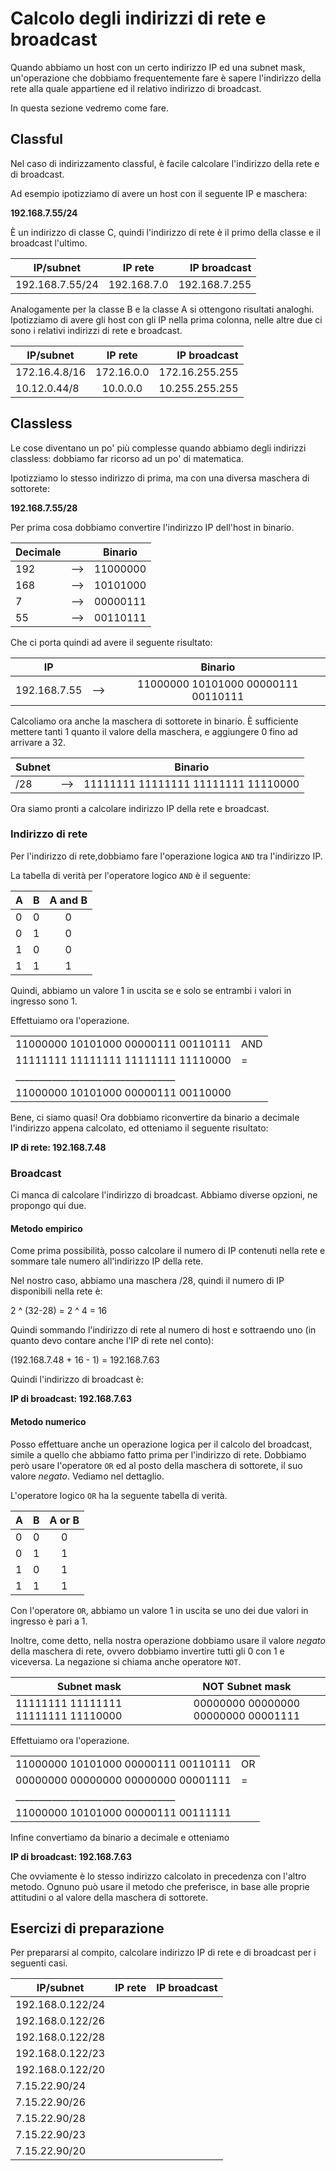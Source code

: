 # Calcolo degli indirizzi di rete e broadcast
Quando abbiamo un host con un certo indirizzo IP ed una subnet mask, un'operazione che dobbiamo frequentemente fare è sapere l'indirizzo della rete alla quale appartiene ed il relativo indirizzo di broadcast.

In questa sezione vedremo come fare.

## Classful
Nel caso di indirizzamento classful, è facile calcolare l'indirizzo della rete e di broadcast.

Ad esempio ipotizziamo di avere un host con il seguente IP e maschera:
<p class="centered">
<strong>
192.168.7.55/24
</strong>
</p>

È un indirizzo di classe C, quindi l'indirizzo di rete è il primo della classe e il broadcast l'ultimo.

| IP/subnet   | IP rete       | IP broadcast|
| ------------- |:-------------:| -----:|
| 192.168.7.55/24 | 192.168.7.0 | 192.168.7.255 |


Analogamente per la classe B e la classe A si ottengono risultati analoghi.
Ipotizziamo di avere gli host con gli IP nella prima colonna, nelle altre due ci sono i relativi indirizzi di rete e broadcast.

| IP/subnet   | IP rete       | IP broadcast|
| ------------- |:-------------:| -----:|
| 172.16.4.8/16 | 172.16.0.0 | 172.16.255.255 |
| 10.12.0.44/8 | 10.0.0.0 | 10.255.255.255 |

## Classless

Le cose diventano un po' più complesse quando abbiamo degli indirizzi classless: dobbiamo far ricorso ad un po' di matematica.

Ipotizziamo lo stesso indirizzo di prima, ma con una diversa maschera di sottorete:

<p class="centered">
<strong>
192.168.7.55/28
</strong>
</p>

Per prima cosa dobbiamo convertire l'indirizzo IP dell'host in binario.

| Decimale   |  | Binario       |
| ------------- |:-------------:|:-------------:|
| 192 | --> |11000000 |
| 168 | --> | 10101000 |
| 7 | --> | 00000111 |
| 55 | --> | 00110111 |

Che ci porta quindi ad avere il seguente risultato:

| IP   |  | Binario       |
| ------------- |:-------------:|:-------------:|
| 192.168.7.55 | --> |11000000 10101000 00000111 00110111 |

Calcoliamo ora anche la maschera di sottorete in binario. È sufficiente mettere tanti 1 quanto il valore della maschera, e aggiungere 0 fino ad arrivare a 32.

| Subnet   |  | Binario       |
| ------------- |:-------------:|:-------------:|
| /28 | --> |11111111 11111111 11111111 11110000 |


Ora siamo pronti a calcolare indirizzo IP della rete e broadcast.

### Indirizzo di rete

Per l'indirizzo di rete,dobbiamo fare l'operazione logica `AND` tra l'indirizzo IP.

La tabella di verità per l'operatore logico `AND` è il seguente:

| A | B | A and B |
| ------------- |:-------------:|:-------------:|
| 0 | 0 | 0 |
| 0 | 1 | 0 |
| 1 | 0 | 0 |
| 1 | 1 | 1 |

Quindi, abbiamo un valore 1 in uscita se e solo se entrambi i valori in ingresso sono 1.

Effettuiamo ora l'operazione.

|  |  |
| ----------------------------------- | --- |
| 11000000 10101000 00000111 00110111 | AND |
| 11111111 11111111 11111111 11110000 |  =  |
| ___________________________________ |     |
| 11000000 10101000 00000111 00110000 |     |

Bene, ci siamo quasi! Ora dobbiamo riconvertire da binario a decimale l'indirizzo appena calcolato, ed otteniamo il seguente risultato:

<p class="centered">
<strong>
IP di rete: 192.168.7.48
</strong>
</p>

### Broadcast
Ci manca di calcolare l'indirizzo di broadcast. Abbiamo diverse opzioni, ne propongo qui due.

#### Metodo empirico
Come prima possibilità, posso calcolare il numero di IP contenuti nella rete e sommare tale numero all'indirizzo IP della rete.

Nel nostro caso, abbiamo una maschera /28, quindi il numero di IP disponibili nella rete è:

<p class="centered">
2 ^ (32-28) = 2 ^ 4 = 16
</p>

Quindi sommando l'indirizzo di rete al numero di host e sottraendo uno (in quanto devo contare anche l'IP di rete nel conto):

<p class="centered">
(192.168.7.48 + 16 - 1) = 192.168.7.63
</p>

Quindi l'indirizzo di broadcast è:
<p class="centered">
<strong>
IP di broadcast: 192.168.7.63
</strong>
</p>

#### Metodo numerico
Posso effettuare anche un operazione logica per il calcolo del broadcast, simile a quello che abbiamo fatto prima per l'indirizzo di rete. Dobbiamo però usare l'operatore `OR` ed al posto della maschera di sottorete, il suo valore _negato_. Vediamo nel dettaglio.

L'operatore logico `OR` ha la seguente tabella di verità.

| A | B | A or B |
| ------------- |:-------------:|:-------------:|
| 0 | 0 | 0 |
| 0 | 1 | 1 |
| 1 | 0 | 1 |
| 1 | 1 | 1 |

Con l'operatore `OR`, abbiamo un valore 1 in uscita se uno dei due valori in ingresso è pari a 1.

Inoltre, come detto, nella nostra operazione dobbiamo usare il valore _negato_ della maschera di rete, ovvero dobbiamo invertire tutti gli 0 con 1 e viceversa. La negazione si chiama anche operatore `NOT`.

| Subnet mask  | NOT Subnet mask |
| ------------- | :-------------:|
| 11111111 11111111 11111111 11110000 |00000000 00000000 00000000 00001111 |


Effettuiamo ora l'operazione.

|  |  |
| ----------------------------------- | --- |
| 11000000 10101000 00000111 00110111 | OR |
| 00000000 00000000 00000000 00001111 |  =  |
| ___________________________________ |     |
| 11000000 10101000 00000111 00111111 |     |

Infine convertiamo da binario a decimale e otteniamo

<p class="centered">
<strong>
IP di broadcast: 192.168.7.63
</strong>
</p>

Che ovviamente è lo stesso indirizzo calcolato in precedenza con l'altro metodo. Ognuno può usare il metodo che preferisce, in base alle proprie attitudini o al valore della maschera di sottorete.

## Esercizi di preparazione
Per prepararsi al compito, calcolare indirizzo IP di rete e di broadcast per i seguenti casi.

| IP/subnet   | IP rete       | IP broadcast|
| ------------- |:-------------:| -----:|
| 192.168.0.122/24 |  |  |
| 192.168.0.122/26 |  |  |
| 192.168.0.122/28 |  |  |
| 192.168.0.122/23 |  |  |
| 192.168.0.122/20 |  |  |
| 7.15.22.90/24 |  |  |
| 7.15.22.90/26 |  |  |
| 7.15.22.90/28 |  |  |
| 7.15.22.90/23 |  |  |
| 7.15.22.90/20 |  |  |